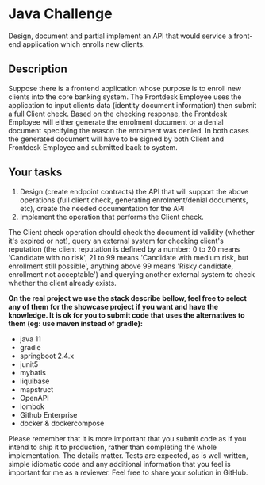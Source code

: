 # Java Challenge

Design, document and partial implement an API that would service a front-end application which enrolls new clients.

## Description

Suppose there is a frontend application whose purpose is to enroll new clients into the core banking system. The Frontdesk Employee uses the application to input clients data (identity document information) then submit a full Client check. Based on the checking response, the Frontdesk Employee will either generate the enrolment document or a denial document specifying the reason the enrolment was denied. In both cases the generated document will have to be signed by both Client and Frontdesk Employee and submitted back to system.

## Your tasks

1. Design (create endpoint contracts) the API that will support the above operations (full client check, generating enrolment/denial documents, etc), create the needed documentation for the API
2. Implement the operation that performs the Client check.

The Client check operation should check the document id validity (whether it's expired or not), query an external system for checking client's reputation (the client reputation is defined by a number: 0 to 20 means 'Candidate with no risk', 21 to 99 means 'Candidate with medium risk, but enrollment still possible', anything above 99 means 'Risky candidate, enrollment not acceptable') and querying another external system to check whether the client already exists.

**On the real project we use the stack describe bellow, feel free to select any of them for the showcase project if you want and have the knowledge. It is ok for you to submit code that uses the alternatives to them (eg: use maven instead of gradle):**

- java 11
- gradle
- springboot 2.4.x
- junit5
- mybatis
- liquibase
- mapstruct
- OpenAPI
- lombok
- Github Enterprise
- docker & dockercompose

Please remember that it is more important that you submit code as if you intend to ship it to production, rather than completing the whole implementation. The details matter. Tests are expected, as is well written, simple idiomatic code and any additional information that you feel is important for me as a reviewer. Feel free to share your solution in GitHub.
